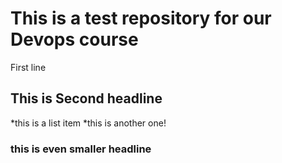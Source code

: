 # This is a test repository for our Devops course

First line

## This is Second headline

*this is a list item
*this is another one!

### this is even smaller headline
